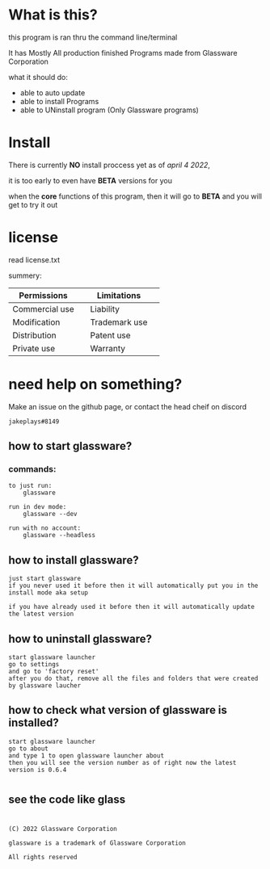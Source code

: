 # What is this?

this program is ran thru the command line/terminal

It has Mostly All production finished Programs made from Glassware Corporation

what it should do: 

- able to auto update
- able to install Programs
- able to UNinstall program (Only Glassware programs)

# Install

There is currently **NO** install proccess yet as of *april 4 2022*, 

it is too early to even have **BETA** versions for you

when the **core** functions of this program, then it will go to **BETA** and you will get to try it out

# license

read license.txt 

summery:

| Permissions    	|   	| Limitations   	|   	|
|----------------	|---	|---------------	|---	|
| Commercial use 	|   	| Liability     	|   	|
| Modification   	|   	| Trademark use 	|   	|
| Distribution   	|   	| Patent use    	|   	|
| Private use    	|   	| Warranty      	|   	|

# need help on something?

Make an issue on the github page, or contact the head cheif on discord

    jakeplays#8149

## how to start glassware?

### commands: 

    to just run:
        glassware 
    
    run in dev mode:
        glassware --dev
    
    run with no account:
        glassware --headless

## how to install glassware?

    just start glassware
    if you never used it before then it will automatically put you in the install mode aka setup

    if you have already used it before then it will automatically update the latest version

## how to uninstall glassware?

    start glassware launcher
    go to settings
    and go to 'factory reset'
    after you do that, remove all the files and folders that were created by glassware laucher

## how to check what version of glassware is installed?

    start glassware launcher
    go to about
    and type 1 to open glassware launcher about
    then you will see the version number as of right now the latest version is 0.6.4




#



## see the code like glass



#

    (C) 2022 Glassware Corporation

    glassware is a trademark of Glassware Corporation

    All rights reserved

